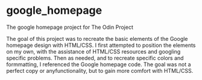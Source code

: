 # google_homepage
The google homepage project for The Odin Project

The goal of this project was to recreate the basic elements of the Google homepage design with HTML/CSS. 
I first attempted to position the elements on my own, with the assistance of HTML/CSS resources and googling specific problems. Then as needed, and to recreate specific colors and formmatting, I referenced the Google homepage code. 
The goal was not a perfect copy or anyfunctionality, but to gain more comfort with HTML/CSS. 
